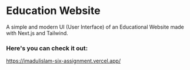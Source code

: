 # Education Website
A simple and modern UI (User Interface) of an Educational Website made with Next.js and Tailwind.

### Here's you can check it out: 
https://imadulislam-six-assignment.vercel.app/

